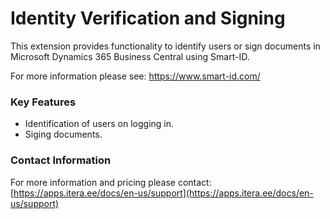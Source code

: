 ---
---
# Identity Verification and Signing
This extension provides functionality to identify users or sign documents in Microsoft Dynamics 365 Business Central using Smart-ID.
  
For more information please see: https://www.smart-id.com/

### Key Features
* Identification of users on logging in.
* Siging documents.

### Contact Information
For more information and pricing please contact:  
[https://apps.itera.ee/docs/en-us/support](https://apps.itera.ee/docs/en-us/support)
